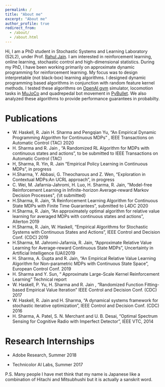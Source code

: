 ```yaml
---
permalink: /
title: "About me"
excerpt: "About me"
author_profile: true
redirect_from: 
  - /about/
  - /about.html
---
```


Hi, I am a PhD student in Stochastic Systems and Learning Laboratory (S2L2), under Prof. [Rahul Jain](https://viterbi-web.usc.edu/~rahuljai/Welcome.html). I am interested in reinforcement learning, online learning, stochastic control and high-dimensional statistics. During my PhD, I have been working primarily on approximate dynamic programming for reinforcement learning.  My focus was to design interpretable (not black-box) learning algorithms. I designed dynamic programming based algorithms in conjunction with random feature kernel methods.  I tested these algorithms on [OpenAI gym](https://gym.openai.com/) simulator, locomotion tasks in [MuJoCo](http://mujoco.org/) and  quadrepedal bot movement in [PyBullet](https://github.com/bulletphysics/bullet3/tree/master/examples/pybullet/gym/pybullet_envs/minitaur/envs). We also analyzed these algorithms to provide performance guarantees in probabilty.  

Publications
========
- W. Haskell, R. Jain H. Sharma and Pengqian Yu, “An Empirical Dynamic Programming Algorithm for Continuous MDPs” , IEEE Transactions on Automatic Control (TAC) 2020 
- H. Sharma and R. Jain , “A Randomized RL Algorithm for MDPs with continuous
states and actions”, to be submitted to IEEE Transactions on Automatic Control (TAC)
- H, Sharma, R. Yin, R. Jain “Empirical Policy Learning in Continuous MDPs”, in progress
- H.Sharma, Y. Abbasi, G. Theocharous and Z. Wen, “Exploration in Contextual MDPs:An UCRL approach”, in progress
- C. Wei, M. Jafarnia-Jahromi, H. Luo, H. Sharma, R. Jain, "Model-free Reinforcement Learning in Infinite-horizon Average-reward Markov Decision Processes", {\it submitted}
- H.Sharma, R. Jain, “A Reinforcement Learning Algorithm for Continuous State MDPs
with Finite Time Guarantees”, submitted to L4DC 2020
- H.Sharma, R. Jain, “An approximately optimal algorithm for relative value learning
 for averaged MDPs with continuous states and actions”, Allerton 2019
- H.Sharma, R. Jain, W. Haskell, “Empirical Algorithms for Stochastic Systems with
 Continuous States and Actions”, IEEE Control and Decision Conf. (CDC) 2019
- H.Sharma, M. Jahromi-Jafarnia, R. Jain, “Approximate Relative Value Learning for
Average-reward Continuous State MDPs”, Uncertainty in Artificial Intelligence (UAI)2019
- H. Sharma, A. Gupta and R. Jain, “An Empirical Relative Value Learning Algorithm
for Non-parametric MDPs with Continuous State Space”, European Control Conf. 2019
- H. Sharma and Y. Sun, “ Approximate Large-Scale Kernel Reinforcement Learning”
Technical report
- W. Haskell, P. Yu, H. Sharma and R. Jain , “Randomized Function Fitting-based
Empirical Value Iteration” IEEE Control and Decision Conf. (CDC) 2017
- W. Haskell, R. Jain and H. Sharma, “A dynamical systems framework for stochastic
iterative optimization”, IEEE Control and Decision Conf. (CDC) 2016
- H. Sharma, A. Patel, S. N. Merchant and U. B. Desai, “Optimal Spectrum Sensing for
Cognitive Radio with Imperfect Detector”, IEEE VTC, 2014

Research Internships
======
- Adobe Research, Summer 2018

- Technicolor AI Labs, Summer 2017



P.S. Many people I have met think that my name is Japanese like a combination of Hitachi and Mitsubhushi but it is actually a sanskrit word. 

